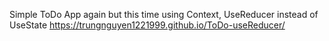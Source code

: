 Simple ToDo App again but this time using Context, UseReducer instead of UseState
https://trungnguyen1221999.github.io/ToDo-useReducer/
